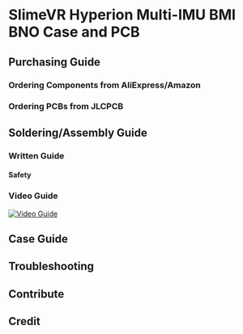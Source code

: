 # SlimeVR Hyperion Multi-IMU BMI BNO Case and PCB

## Purchasing Guide

### Ordering Components from AliExpress/Amazon

### Ordering PCBs from JLCPCB

## Soldering/Assembly Guide

### Written Guide

#### Safety

### Video Guide
[![Video Guide](http://i3.ytimg.com/vi/Jj9A87dSZgY/hqdefault.jpg)](https://www.youtube.com/watch?v=Jj9A87dSZgY "Video Guide")

## Case Guide

## Troubleshooting

## Contribute

## Credit
